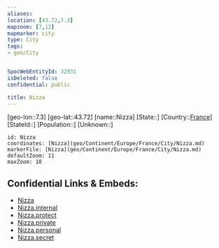 ```yaml
---
aliases: 
location: [43.72,7.3]
mapzoom: [7,12] 
mapmarker: city 
type: City
tags:
- geo/City


SpocWebEntityId: 32931
isDeleted: false
confidential: public

title: Nizza
---
```

[geo-lon::7.3]
[geo-lat::43.72]
[name::Nizza]
[State::]
[Country::[France](geo/Continent/Europe/France.md)]
[StateId::]
[Population::]
[Unknown::]


```leaflet
id: Nizza
coordinates: [Nizza](geo/Continent/Europe/France/City/Nizza.md)
markerFile: [Nizza](geo/Continent/Europe/France/City/Nizza.md)
defaultZoom: 11 
maxZoom: 18
```


## Confidential Links & Embeds: 
- [Nizza](../../../../../../_public/geo/Continent/Europe/France/City/Nizza.md) 
- [Nizza.internal](../../../../../../_internal/geo/Continent/Europe/France/City/Nizza.internal.md) 
- [Nizza.protect](../../../../../../_protect/geo/Continent/Europe/France/City/Nizza.protect.md) 
- [Nizza.private](../../../../../../_private/geo/Continent/Europe/France/City/Nizza.private.md) 
- [Nizza.personal](../../../../../../_personal/geo/Continent/Europe/France/City/Nizza.personal.md) 
- [Nizza.secret](../../../../../../_secret/geo/Continent/Europe/France/City/Nizza.secret.md) 
